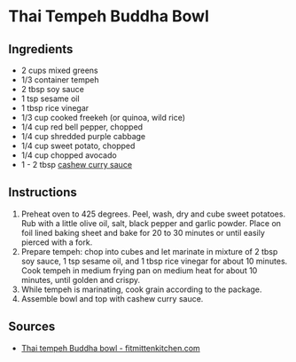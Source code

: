 # Thai Tempeh Buddha Bowl

## Ingredients
* 2	cups mixed greens
* 1/3	container tempeh
* 2 tbsp soy sauce
* 1 tsp sesame oil
* 1 tbsp rice vinegar
* 1/3	cup cooked freekeh (or quinoa, wild rice)
* 1/4	cup red bell pepper, chopped
* 1/4	cup shredded purple cabbage
* 1/4	cup sweet potato, chopped
* 1/4	cup chopped avocado
* 1 - 2 tbsp [cashew curry sauce](../sauces_and_dressing/cashew_curry_sauce.md)

## Instructions
1. Preheat oven to 425 degrees. Peel, wash, dry and cube sweet potatoes. Rub with a little olive oil, salt, black pepper and garlic powder. Place on foil lined baking sheet and bake for 20 to 30 minutes or until easily pierced with a fork.
1. Prepare tempeh: chop into cubes and let marinate in mixture of 2 tbsp soy sauce, 1 tsp sesame oil, and 1 tbsp rice vinegar for about 10 minutes. Cook tempeh in medium frying pan on medium heat for about 10 minutes, until golden and crispy.
2. While tempeh is marinating, cook grain according to the package.
3. Assemble bowl and top with cashew curry sauce.

## Sources
* [Thai tempeh Buddha bowl - fitmittenkitchen.com](https://www.fitmittenkitchen.com/thai-tempeh-buddha-bowl/)
